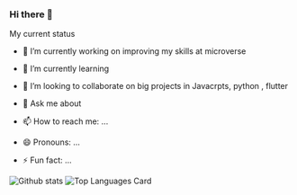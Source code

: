 ### Hi there 👋

<div class="github-card" data-user="lepture"></div>
<script src="https://cdn.jsdelivr.net/gh/lepture/github-cards@latest/jsdelivr/widget.js"></script>

<!-- ### I am Jneadius Nicholaus as software developer, -->
<!-- **jenadiusnicholaus/jenadiusnicholaus** is a ✨ _special_ ✨ repository because its `README.md` (this file) appears on your GitHub profile. -->

My current status

- 🔭 I’m currently working on improving my skills at microverse
- 🌱 I’m currently learning 
- 👯 I’m looking to collaborate on big projects in Javacrpts, python , flutter 
- 💬 Ask me about 

- 📫 How to reach me: ...
- 😄 Pronouns: ...
- ⚡ Fun fact: ...


![Github stats](https://github-readme-stats.vercel.app/api?username=jenadiusnicholaus&theme=highcontrast&show_icons=true&count_private=true) 
![Top Languages Card](https://github-readme-stats.vercel.app/api/top-langs/?username=jenadiusnicholaus&layout=compact)

